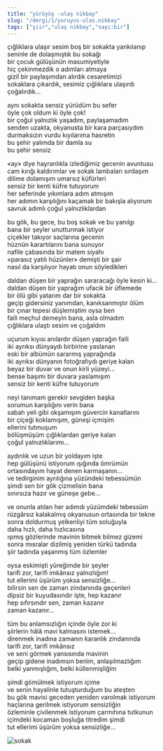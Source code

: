 ```yaml
---
title: "yürüyüş -ulaş nikbay"
slug: "/dergi/1/yuruyus-ulas.nikbay"
tags: ["şiir","ulaş nikbay","sayı:bir"]
---
```


çığlıklara ulaşır sesim boş bir sokakta yankılanıp  
seninle de dolaşmıştık bu sokağı  
bir çocuk gülüşünün masumiyetiyle  
hiç çekinmezdik o adımları atmaya  
gizil bir paylaşımdan alırdık cesaretimizi  
sokaklara çıkardık, sesimiz çığlıklara ulaşırdı  
çoğalırdık...

aynı sokakta sensiz yürüdüm bu sefer  
öyle çok oldum ki öyle çok!  
bir çoğul yalnızlık yaşadım, paylaşamadım  
senden uzakta, okyanusta bir kara parçasıydım  
durmaksızın vurdu kıyılarıma hasretin  
bu şehir yalımda bir damla su  
bu şehir sensiz

«ay» diye hayranlıkla izlediğimiz gecenin avuntusu  
cam kırığı kaldırımlar ve sokak lambaları sırdaşım  
dilime dolamışım umarsız küfürleri  
sensiz bir kenti küfre tutuyorum  
her seferinde yıkımlara adım atmışım  
her adımın karşılığını kaçamak bir bakışla alıyorum  
savruk adımlı çoğul yalnızlıklardan

bu gök, bu gece, bu boş sokak ve bu yanılgı  
bana bir şeyler unutturmak istiyor  
çiçekler takıyor saçlarına gecenin  
hüznün karartılarını bana sunuyor  
nafile çabasında bir matem siyahı  
«parasız yatılı hüzünler» demişti bir şair  
nasıl da karşılıyor hayatı onun söyledikleri

daldan düşen bir yaprağın sararacağı öyle kesin ki...  
daldan düşen bir yaprağım ufacık bir üflemede  
bir ölü gibi yatarım dar bir sokakta  
geçip gidersiniz yanımdan, kanıksanmıştır ölüm  
bir çınar tepesi düşlemiştim oysa ben  
faili meçhul demeyin bana, asla olmadım  
çığlıklara ulaştı sesim ve çoğaldım

uçurum kıyısı anılardır düşen yaprağın faili  
iki ayrıksı dünyaydı birbirine yaslanan  
eski bir albümün sararmış yaprağında  
iki ayrıksı dünyanın fotoğrafıydı geriye kalan  
beyaz bir duvar ve onun kirli yüzeyi...  
bense başımı bir duvara yaslamışım  
sensiz bir kenti küfre tutuyorum

neyi tanımam gerekir sevgiden başka  
sorumun karşılığını verin bana  
sabah yeli gibi okşamışım güvercin kanatlarını  
bir çiçeği koklamışım, güneşi içmişim  
ellerini tutmuşum  
bölüşmüşüm çığlıklardan geriye kalan  
çoğul yalnızlıklarımı...

aydınlık ve uzun bir yoldayım işte  
hep gülüşünü istiyorum ışığında ömrümün  
ortasındayım hayat denen karmaşanın...  
ve tedirginim ayrılığına yüzündeki tebessümün  
şimdi sen bir gök çizmelisin bana  
sınırsıza hazır ve güneşe gebe...

ve onunla atılan her adımdı yüzümdeki tebessüm  
rüzgârsız kalakalmış okyanusun ortasında bir tekne  
sonra doldurmuş yelkenliyi tüm soluğuyla  
daha hızlı, daha hızlıcasına  
ışımış gözlerinde mavinin bitmek bilmez gizemi  
sonra mısralar dizilmiş yeniden türkü tadında  
şiir tadında yaşanmış tüm özlemler

oysa eskimişti yüreğimde bir şeyler  
tarifi zor, tarifi imkânsız yalnızlığım!  
tut ellerimi üşürüm yoksa sensizliğe...  
bilirsin sen de zaman zindanında geçenleri  
dipsiz bir kuyudasındır işte, hep kazanır  
hep sıfırsındır sen, zaman kazanır  
zaman kazanır...

tüm bu anlamsızlığın içinde öyle zor ki  
şiirlerin hâlâ mavi kalmasını istemek...  
direnmek inadına zamanın karanlık zindanında  
tarifi zor, tarifi imkânsız  
ve seni görmek yansısında mavinin  
geçip gidene inadımsın benim, anlaşılmazlığım  
belki yanmışlığım, belki küllenmişliğim

şimdi gömülmek istiyorum içime  
ve senin hayalinle tutuşturduğum bu ateşten  
bu gök mavisi geceden yeniden varolmak istiyorum  
haçlarına gerilmek istiyorum sensizliğin  
özleminle çivilenmek istiyorum çarmıhına tutkunun  
içimdeki kocaman boşluğa titredim şimdi  
tut ellerimi üşürüm yoksa sensizliğe...

![sokak](/img/ky01_16_zaferyalcinpinar.jpg)

